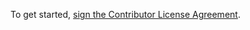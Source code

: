 To get started, <a href="https://www.clahub.com/agreements/eHealthAfrica/aether">sign the Contributor License Agreement</a>.
